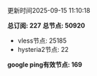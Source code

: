 更新时间2025-09-15 11:10:18

**总订阅: 227**
**总节点: 50920**
- vless节点: 25185
- hysteria2节点: 22

**google ping有效节点: 169**
